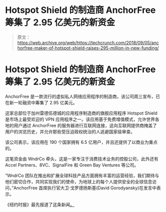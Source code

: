 # Hotspot Shield 的制造商 AnchorFree 筹集了 2.95 亿美元的新资金 

> 原文：<https://web.archive.org/web/https://techcrunch.com/2018/09/05/anchorfree-maker-of-hotspot-shield-raises-295-million-in-new-funding/>

# Hotspot Shield 的制造商 AnchorFree 筹集了 2.95 亿美元的新资金

AnchorFree 是一款流行的虚拟私人网络应用程序的制造商，该公司周三宣布，已在新一轮融资中筹集了 2.95 亿美元。

这家总部位于加州雷德伍德城的应用程序制造商的旗舰应用程序 Hotspot Shield 是市场上最受欢迎的 VPN 应用程序之一。该应用基于免费增值模式，允许世界各地的用户通过 AnchorFree 的服务器进行互联网连接，这向互联网提供商掩盖了用户的浏览历史，并允许那些受压迫政权统治的人逃避国家级审查。

该公司表示，该应用在 190 个国家拥有 6.5 亿用户，并且还提供了以商业为重点的。

这笔资金由 WndrCo 牵头，这是一家专注于消费技术业务的控股公司，此外还有 Accel Partners、8VC、SignalFire 和 Green Bay Ventures 等公司。

“WndrCo 团队在推出和扩展全球科技产品方面拥有丰富的运营经验，我们期待与他们密切合作，共同实现我们的使命，为地球上的每个人提供安全的全球信息访问，”AnchorFree 首席执行官大卫·戈罗德扬斯基(David Gorodyansky)在发言中表示。

《纽约时报》最先报道了这条新闻[。](https://web.archive.org/web/20221207023004/https://www.nytimes.com/2018/09/05/technology/anchorfree-vpn-hotspot-shield.html)